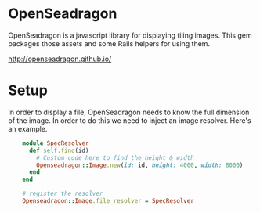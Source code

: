 # OpenSeadragon

OpenSeadragon is a javascript library for displaying tiling images. This gem packages those assets and some Rails helpers for using them.

http://openseadragon.github.io/

# Setup

In order to display a file, OpenSeadragon needs to know the full dimension of the image.  In order to do this we need to inject an image resolver. Here's an example.

```ruby
    module SpecResolver
      def self.find(id)
        # Custom code here to find the height & width
        Openseadragon::Image.new(id: id, height: 4000, width: 8000)
      end
    end

    # register the resolver
    Openseadragon::Image.file_resolver = SpecResolver
```

